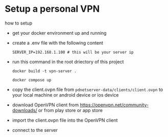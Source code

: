 # Setup a personal VPN

how to setup 

- get your docker environment up and running

- create a .env file with the following content
  ```
  SERVER_IP=192.168.1.100 # this will be your server ip
  ```

- run this command in the root driectory of this project
  ```
  docker build -t vpn-server .
  ```

  ```
  docker compose up
  ```

- copy the client.ovpn file from ```pdnetserver-data/clients/client.ovpn``` to your local machine or android device or ios device

- download OpenVPN client from https://openvpn.net/community-downloads/ or from play store or app store

- import the client.ovpn file into the OpenVPN client

- connect to the server